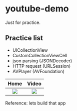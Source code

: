 # youtube-demo

Just for practice.

## Practice list

- UICollectionView
- CustomCollectionViewCell
- json parsing (JSONDecoder)
- HTTP request (URLSession)
- AVPlayer (AVFoundation)


Home             |  Video
:-------------------------:|:-------------------------:
![](https://user-images.githubusercontent.com/9734518/52537571-8a08c980-2dab-11e9-8bdb-0e02c9ac8267.png)  |  ![](https://user-images.githubusercontent.com/9734518/52537667-a0635500-2dac-11e9-95d9-9757115b33f1.png)


Reference: lets build that app 
